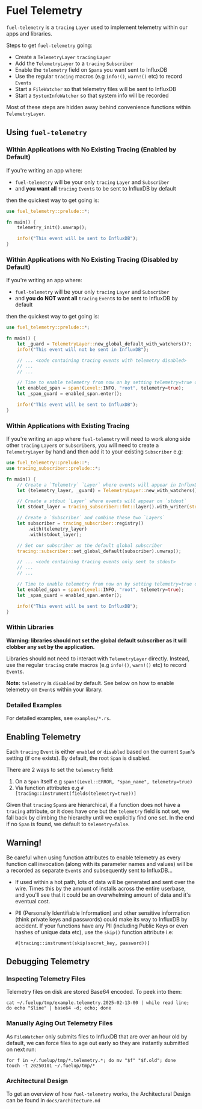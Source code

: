 
# Fuel Telemetry

`fuel-telemetry` is a `tracing` `Layer` used to implement telemetry within our
apps and libraries.

Steps to get `fuel-telemetry` going:

- Create a `TelemetryLayer` `tracing` `Layer`
- Add the `TelemetryLayer` to a `tracing` `Subscriber`
- Enable the `telemetry` field on `Span`s you want sent to InfluxDB
- Use the regular `tracing` macros (e.g `info!()`, `warn!()` etc) to record `Events`
- Start a `FileWatcher` so that telemetry files will be sent to InfluxDB
- Start a `SystemInfoWatcher` so that system info will be recorded

Most of these steps are hidden away behind convenience functions within `TelemetryLayer`.

## Using `fuel-telemetry`

### Within Applications with No Existing Tracing (Enabled by Default)

If you're writing an app where:

- `fuel-telemetry` will be your only `tracing` `Layer` and `Subscriber`
- and **you want all** `tracing` `Event`s to be sent to InfluxDB by default

then the quickest way to get going is:

```rust
use fuel_telemetry::prelude::*;

fn main() {
    telemetry_init().unwrap();

    info!("This event will be sent to InfluxDB");
}
```

### Within Applications with No Existing Tracing (Disabled by Default)

If you're writing an app where:
- `fuel-telemetry` will be your only `tracing` `Layer` and `Subscriber`
- and **you do NOT want all** `tracing` `Event`s to be sent to InfluxDB by default

then the quickest way to get going is:

```rust
use fuel_telemetry::prelude::*;

fn main() {
    let _guard = TelemetryLayer::new_global_default_with_watchers()?;
    info!("This event will not be sent in InfluxDB");

    // ... <code containing tracing events with telemetry disabled>
    // ...
    // ...

    // Time to enable telemetry from now on by setting telemetry=true on a `Span`
    let enabled_span = span!(Level::INFO, "root", telemetry=true);
    let _span_guard = enabled_span.enter();

    info!("This event will be sent to InfluxDB");
}
```

### Within Applications with Existing Tracing

If you're writing an app where `fuel-telemetry` will need to work along side
other `tracing` `Layer`s or `Subscriber`s, you will need to create a
`TelemetryLayer` by hand and then add it to your existing `Subscriber` e.g:

```rust
use fuel_telemetry::prelude::*;
use tracing_subscriber::prelude::*;

fn main() {
    // Create a `Telemetry` `Layer` where events will appear in InfluxDB
    let (telemetry_layer, _guard) = TelemetryLayer::new_with_watchers().unwrap();

    // Create a stdout `Layer` where events will appear on `stdout`
    let stdout_layer = tracing_subscriber::fmt::layer().with_writer(std::io::stdout);

    // Create a `Subscriber` and combine these two `Layers`
    let subscriber = tracing_subscriber::registry()
        .with(telemetry_layer)
        .with(stdout_layer);

    // Set our subscriber as the default global subscriber
    tracing::subscriber::set_global_default(subscriber).unwrap();

    // ... <code containing tracing events only sent to stdout>
    // ...
    // ...

    // Time to enable telemetry from now on by setting telemetry=true on a `Span`
    let enabled_span = span!(Level::INFO, "root", telemetry=true);
    let _span_guard = enabled_span.enter();

    info!("This event will be sent to InfluxDB");
}
```

### Within Libraries

**Warning: libraries should not set the global default subscriber as it will
clobber any set by the application.**

Libraries should not need to interact with `TelemetryLayer` directly. Instead,
use the regular `tracing` crate macros (e.g `info!()`, `warn!()` etc) to record
`Event`s.

**Note:** `telemetry` is `disabled` by default. See below on how to enable telemetry
on `Event`s within your library.

### Detailed Examples

For detailed examples, see `examples/*.rs`.

## Enabling Telemetry

Each `tracing` `Event` is either `enabled` or `disabled` based on the current
`Span`'s setting (if one exists). By default, the root `Span` is disabled.

There are 2 ways to set the `telemetry` field:

1. On a `Span` itself e.g `span!(Level::ERROR, "span_name", telemetry=true)`
1. Via function attributes e.g `#[tracing::instrument(fields(telemetry=true))]`

Given that `tracing` `Span`s are hierarchical, if a function does not have a
`tracing` attribute, or it does have one but the `telemetry` field is not set, we
fall back by climbing the hierarchy until we explicitly find one set. In the end
if no `Span` is found, we default to `telemetry=false`.

## Warning!

Be careful when using function attributes to enable telemetry as every function
call invocation (along with its parameter names and values) will be a recorded
as separate `Event`s and subsequently sent to InfluxDB...

* If used within a hot path, lots of data will be generated and sent over the
wire. Times this by the amount of installs across the entire userbase, and
you'll see that it could be an overwhelming amount of data and it's eventual
cost.

* PII (Personally Identifiable Information) and other sensitive information
  (think private keys and passwords) could make its way to InfluxDB by accident.
  If your functions have any PII (including Public Keys or even hashes of unique
  data etc), use the `skip()` function attribute i.e:

  `#[tracing::instrument(skip(secret_key, password))]`

## Debugging Telemetry

### Inspecting Telemetry Files

Telemetry files on disk are stored Base64 encoded. To peek into them:

    cat ~/.fuelup/tmp/example.telemetry.2025-02-13-00 | while read line; do echo "$line" | base64 -d; echo; done

### Manually Aging Out Telemetry Files

As `FileWatcher` only submits files to InfluxDB that are over an hour old by
default, we can force files to age out early so they are instantly submitted
on next run:

    for f in ~/.fuelup/tmp/*.telemetry.*; do mv "$f" "$f.old"; done
    touch -t 20250101 ~/.fuelup/tmp/*

### Architectural Design

To get an overview of how `fuel-telemetry` works, the Architectural Design can
be found in `docs/architecture.md`